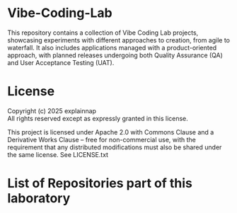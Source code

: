 # Vibe-Coding-Lab
This repository contains a collection of Vibe Coding Lab projects, showcasing experiments with different approaches to creation, from agile to waterfall. It also includes applications managed with a product-oriented approach, with planned releases undergoing both Quality Assurance (QA) and User Acceptance Testing (UAT).



# License

Copyright (c) 2025 explainnap  
All rights reserved except as expressly granted in this license.

This project is licensed under Apache 2.0 with Commons Clause and a Derivative Works Clause – free for non-commercial use, with the requirement that any distributed modifications must also be shared under the same license. See LICENSE.txt


# List of Repositories part of this laboratory 
